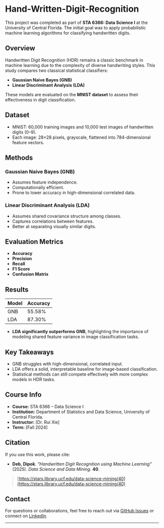 # Hand-Written-Digit-Recognition

This project was completed as part of **STA 6366: Data Science I** at the University of Central Florida. The initial goal was to apply probabilistic machine learning algorithms for classifying handwritten digits.

## Overview

Handwritten Digit Recognition (HDR) remains a classic benchmark in machine learning due to the complexity of diverse handwriting styles. This study compares two classical statistical classifiers:

- **Gaussian Naive Bayes (GNB)**
- **Linear Discriminant Analysis (LDA)**

These models are evaluated on the **MNIST dataset** to assess their effectiveness in digit classification.

## Dataset

- MNIST: 60,000 training images and 10,000 test images of handwritten digits (0–9).
- Each image: 28×28 pixels, grayscale, flattened into 784-dimensional feature vectors.

## Methods

### Gaussian Naive Bayes (GNB)
- Assumes feature independence.
- Computationally efficient.
- Prone to lower accuracy in high-dimensional correlated data.

### Linear Discriminant Analysis (LDA)
- Assumes shared covariance structure among classes.
- Captures correlations between features.
- Better at separating visually similar digits.

## Evaluation Metrics
- **Accuracy**
- **Precision**
- **Recall**
- **F1 Score**
- **Confusion Matrix**

## Results

| Model | Accuracy |
|-------|----------|
| GNB   | 55.58%   |
| LDA   | 87.30%   |

- **LDA significantly outperforms GNB**, highlighting the importance of modeling shared feature variance in image classification tasks.


## Key Takeaways

- GNB struggles with high-dimensional, correlated input.
- LDA offers a solid, interpretable baseline for image-based classification.
- Statistical methods can still compete effectively with more complex models in HDR tasks.

## Course Info

- **Course:** STA 6366 – Data Science I  
- **Institution:** Department of Statistics and Data Science, University of Central Florida.  
- **Instructor:** [Dr. Rui Xie]  
- **Term:** [Fall 2024]

## Citation

If you use this work, please cite:

- **Deb, Dipok**. *"Handwritten Digit Recognition using Machine Learning"* (2025). *Data Science and Data Mining*. **40**.  
> [https://stars.library.ucf.edu/data-science-mining/40](https://stars.library.ucf.edu/data-science-mining/40)


## Contact

For questions or collaborations, feel free to reach out via [GitHub Issues](https://github.com/Dipok009/Hand-Written-Digit-Recognition) or connect on [LinkedIn](https://www.linkedin.com/in/dipok-deb/).

---



